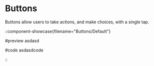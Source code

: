 # Buttons

Buttons allow users to take actions, and make choices, with a single tap.

::component-showcase{filename="Buttons/Default"}

#preview
asdasd

#code
asdasdcode

::